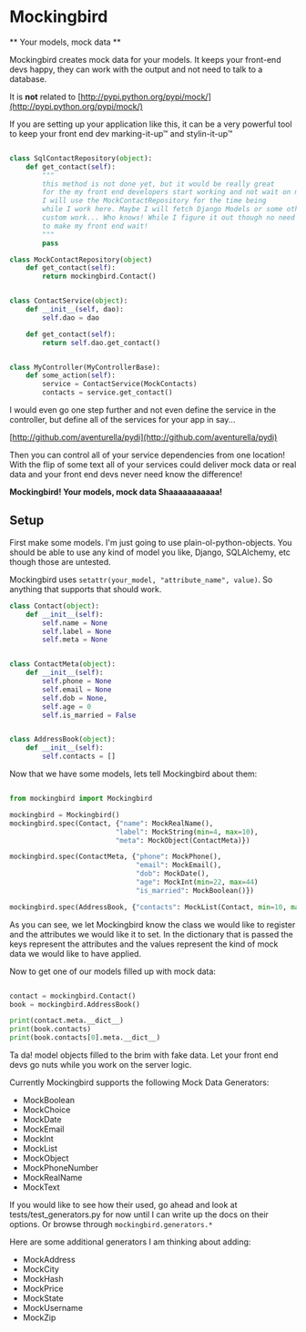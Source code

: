 # Mockingbird

** Your models, mock data **

Mockingbird creates mock data for your models. It keeps your front-end
devs happy, they can work with the output and not need to talk to a database.

It is **not** related to [http://pypi.python.org/pypi/mock/](http://pypi.python.org/pypi/mock/)

If you are setting up your application like this, it can be a very powerful
tool to keep your front end dev marking-it-up&trade; and stylin-it-up&trade;

```python

class SqlContactRepository(object):
    def get_contact(self):
        """
        this method is not done yet, but it would be really great
        for the my front end developers start working and not wait on me.
        I will use the MockContactRepository for the time being
        while I work here. Maybe I will fetch Django Models or some other
        custom work... Who knows! While I figure it out though no need
        to make my front end wait!
        """
        pass

class MockContactRepository(object)
    def get_contact(self):
        return mockingbird.Contact()


class ContactService(object):
    def __init__(self, dao):
        self.dao = dao

    def get_contact(self):
        return self.dao.get_contact()


class MyController(MyControllerBase):
    def some_action(self):
        service = ContactService(MockContacts)
        contacts = service.get_contact()
```

I would even go one step further and not even define the service in the
controller, but define all of the services for your app in say...

[http://github.com/aventurella/pydi](http://github.com/aventurella/pydi)

Then you can control all of your service dependencies from one location!
With the flip of some text all of your services could deliver
mock data or real data and your front end devs never need know the difference!

**Mockingbird! Your models, mock data  Shaaaaaaaaaaa!**

## Setup

First make some models. I'm just going to use plain-ol-python-objects.
You should be able to use any kind of model you like, Django, SQLAlchemy, etc
though those are untested.

Mockingbird uses ```setattr(your_model, "attribute_name", value)```. So anything
that supports that should work.

```python
class Contact(object):
    def __init__(self):
        self.name = None
        self.label = None
        self.meta = None


class ContactMeta(object):
    def __init__(self):
        self.phone = None
        self.email = None
        self.dob = None,
        self.age = 0
        self.is_married = False


class AddressBook(object):
    def __init__(self):
        self.contacts = []
```

Now that we have some models, lets tell Mockingbird about them:

```python

from mockingbird import Mockingbird

mockingbird = Mockingbird()
mockingbird.spec(Contact, {"name": MockRealName(),
                          "label": MockString(min=4, max=10),
                          "meta": MockObject(ContactMeta)})

mockingbird.spec(ContactMeta, {"phone": MockPhone(),
                               "email": MockEmail(),
                               "dob": MockDate(),
                               "age": MockInt(min=22, max=44)
                               "is_married": MockBoolean()})

mockingbird.spec(AddressBook, {"contacts": MockList(Contact, min=10, max=20)})

```

As you can see, we let Mockingbird know the class we would like to register
and the attributes we would like it to set. In the dictionary that is passed
the keys represent the attributes and the values represent the kind of mock data
we would like to have applied.

Now to get one of our models filled up with mock data:

```python

contact = mockingbird.Contact()
book = mockingbird.AddressBook()

print(contact.meta.__dict__)
print(book.contacts)
print(book.contacts[0].meta.__dict__)
```

Ta da! model objects filled to the brim with fake data. Let your front end devs
go nuts while you work on the server logic.

Currently Mockingbird supports the following Mock Data Generators:

- MockBoolean
- MockChoice
- MockDate
- MockEmail
- MockInt
- MockList
- MockObject
- MockPhoneNumber
- MockRealName
- MockText

If you would like to see how their used, go ahead and look at tests/test_generators.py
for now until I can write up the docs on their options. Or browse through ```mockingbird.generators.*```

Here are some additional generators I am thinking about adding:

- MockAddress
- MockCity
- MockHash
- MockPrice
- MockState
- MockUsername
- MockZip
